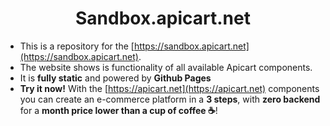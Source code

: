<h1 align="center">
    Sandbox.apicart.net
</h1>

- This is a repository for the [https://sandbox.apicart.net](https://sandbox.apicart.net).
- The website shows is functionality of all available Apicart components.
- It is **fully static** and powered by **Github Pages**
- **Try it now!** With the [https://apicart.net](https://apicart.net) components you can create an e-commerce platform in a **3 steps**, with **zero backend** for a **month price lower than a cup of coffee ☕**!
